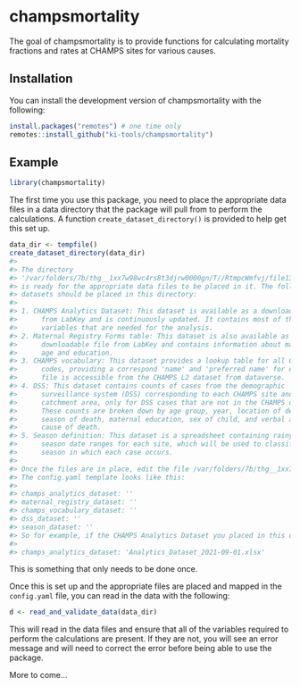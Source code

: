 
<!-- README.md is generated from README.Rmd. Please edit that file -->
<!-- devtools::build_readme() -->

# champsmortality

<!-- badges: start -->
<!-- badges: end -->

The goal of champsmortality is to provide functions for calculating
mortality fractions and rates at CHAMPS sites for various causes.

## Installation

You can install the development version of champsmortality with the
following:

``` r
install.packages("remotes") # one time only
remotes::install_github("ki-tools/champsmortality")
```

## Example

``` r
library(champsmortality)
```

The first time you use this package, you need to place the appropriate
data files in a data directory that the package will pull from to
perform the calculations. A function `create_dataset_directory()` is
provided to help get this set up.

``` r
data_dir <- tempfile()
create_dataset_directory(data_dir)
#> 
#> The directory
#> '/var/folders/7b/thg__1xx7w98wc4rs8t3djrw0000gn/T//RtmpcWmfvj/file136bb67c3d7fd'
#> is ready for the appropriate data files to be placed in it. The following
#> datasets should be placed in this directory:
#> 
#> 1. CHAMPS Analytics Dataset: This dataset is available as a downloadable file
#>      from LabKey and is continuously updated. It contains most of the CHAMPS
#>      variables that are needed for the analysis.
#> 2. Maternal Registry Forms table: This dataset is also available as a
#>      downloadable file from LabKey and contains information about maternal
#>      age and education.
#> 3. CHAMPS vocabulary: This dataset provides a lookup table for all CHAMPS
#>      codes, providing a correspond 'name' and 'preferred name' for each. This
#>      file is accessible from the CHAMPS L2 dataset from dataverse.
#> 4. DSS: This dataset contains counts of cases from the demographic
#>      surveillance system (DSS) corresponding to each CHAMPS site and
#>      catchment area, only for DSS cases that are not in the CHAMPS data.
#>      These counts are broken down by age group, year, location of death,
#>      season of death, maternal education, sex of child, and verbal autopsy
#>      cause of death.
#> 5. Season definition: This dataset is a spreadsheet containing rainy and dry
#>      season date ranges for each site, which will be used to classify the
#>      season in which each case occurs.
#> 
#> Once the files are in place, edit the file /var/folders/7b/thg__1xx7w98wc4rs8t3djrw0000gn/T//RtmpcWmfvj/file136bb67c3d7fd/config.yaml to provide the file names corresponding to each of these datasets.
#> The config.yaml template looks like this:
#> 
#> champs_analytics_dataset: ''
#> maternal_registry_dataset: ''
#> champs_vocabulary_dataset: ''
#> dss_dataset: ''
#> season_dataset: ''
#> So for example, if the CHAMPS Analytics Dataset you placed in this directory is named 'Analytics_Dataset_2021-09-01.xlsx', you would edit the corresponding line in config.yaml as follows:
#> 
#> champs_analytics_dataset: 'Analytics_Dataset_2021-09-01.xlsx'
```

This is something that only needs to be done once.

Once this is set up and the appropriate files are placed and mapped in
the `config.yaml` file, you can read in the data with the following:

``` r
d <- read_and_validate_data(data_dir)
```

This will read in the data files and ensure that all of the variables
required to perform the calculations are present. If they are not, you
will see an error message and will need to correct the error before
being able to use the package.

More to come…
